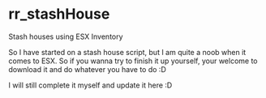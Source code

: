 # rr_stashHouse
Stash houses using ESX Inventory

So I have started on a stash house script, but I am quite a noob when it comes to ESX. So if you wanna try to finish it up yourself,
your welcome to download it and do whatever you have to do :D 

I will still complete it myself and update it here :D
